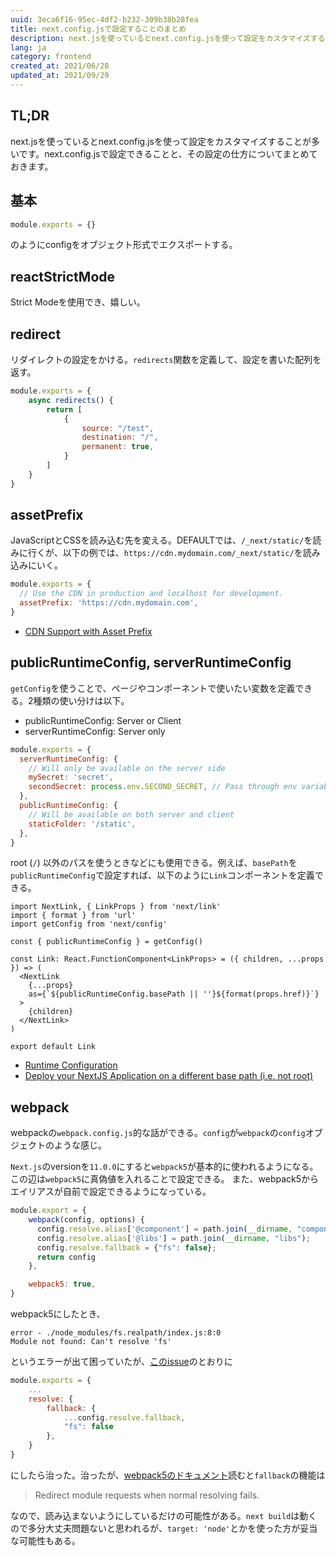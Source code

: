 ```yaml
---
uuid: 3eca6f16-95ec-4df2-b232-309b38b28fea
title: next.config.jsで設定することのまとめ
description: next.jsを使っているとnext.config.jsを使って設定をカスタマイズすることが多いです。next.config.jsで設定できることと、その設定の仕方についてまとめておきます。
lang: ja
category: frontend
created_at: 2021/06/28
updated_at: 2021/09/29
---
```


## TL;DR

next.jsを使っているとnext.config.jsを使って設定をカスタマイズすることが多いです。next.config.jsで設定できることと、その設定の仕方についてまとめておきます。

## 基本

```javascript:title=next.config.js
module.exports = {}
```

のようにconfigをオブジェクト形式でエクスポートする。

## reactStrictMode

Strict Modeを使用でき、嬉しい。

## redirect

リダイレクトの設定をかける。`redirects`関数を定義して、設定を書いた配列を返す。

```javascript:title=next.config.js
module.exports = {
    async redirects() {
        return [
            {
                source: "/test",
                destination: "/",
                permanent: true,
            }
        ]
    }
}
```

## assetPrefix

JavaScriptとCSSを読み込む先を変える。DEFAULTでは、`/_next/static/`を読みに行くが、以下の例では、`https://cdn.mydomain.com/_next/static/`を読み込みにいく。

```javascript:title=next.config.js
module.exports = {
  // Use the CDN in production and localhost for development.
  assetPrefix: 'https://cdn.mydomain.com',
}
```

- [CDN Support with Asset Prefix](https://nextjs.org/docs/api-reference/next.config.js/cdn-support-with-asset-prefix)

## publicRuntimeConfig, serverRuntimeConfig

`getConfig`を使うことで、ページやコンポーネントで使いたい変数を定義できる。2種類の使い分けは以下。

- publicRuntimeConfig: Server or Client
- serverRuntimeConfig: Server only

```javascript:title=next.config.js
module.exports = {
  serverRuntimeConfig: {
    // Will only be available on the server side
    mySecret: 'secret',
    secondSecret: process.env.SECOND_SECRET, // Pass through env variables
  },
  publicRuntimeConfig: {
    // Will be available on both server and client
    staticFolder: '/static',
  },
}
```

root (`/`) 以外のパスを使うときなどにも使用できる。例えば、`basePath`を`publicRuntimeConfig`で設定すれば、以下のように`Link`コンポーネントを定義できる。

```jsx:title:Link.tsx
import NextLink, { LinkProps } from 'next/link'
import { format } from 'url'
import getConfig from 'next/config'

const { publicRuntimeConfig } = getConfig()

const Link: React.FunctionComponent<LinkProps> = ({ children, ...props }) => (
  <NextLink
    {...props}
    as={`${publicRuntimeConfig.basePath || ''}${format(props.href)}`}
  >
    {children}
  </NextLink>
)

export default Link
```

- [Runtime Configuration](https://nextjs.org/docs/api-reference/next.config.js/runtime-configuration)
- [Deploy your NextJS Application on a different base path (i.e. not root)](https://levelup.gitconnected.com/deploy-your-nextjs-application-on-a-different-base-path-i-e-not-root-1c4d210cce8a)

## webpack

webpackの`webpack.config.js`的な話ができる。`config`が`webpack`の`config`オブジェクトのような感じ。

`Next.js`のversionを`11.0.0`にすると`webpack5`が基本的に使われるようになる。この辺は`webpack5`に真偽値を入れることで設定できる。
また、webpack5からエイリアスが自前で設定できるようになっている。

```javascript:title=next.config.js
module.export = {
    webpack(config, options) {
      config.resolve.alias['@component'] = path.join(__dirname, "component");
      config.resolve.alias['@libs'] = path.join(__dirname, "libs");
      config.resolve.fallback = {"fs": false};
      return config
    },

    webpack5: true,
}
```

webpack5にしたとき、

```
error - ./node_modules/fs.realpath/index.js:8:0
Module not found: Can't resolve 'fs'
```

というエラーが出て困っていたが、[このissue](https://github.com/webpack-contrib/css-loader/issues/447#issuecomment-761853289)のとおりに

```js
module.exports = {
    ...
    resolve: {
        fallback: {
            ...config.resolve.fallback,
            "fs": false
        },
    }
}
```

にしたら治った。治ったが、[webpack5のドキュメント](https://webpack.js.org/configuration/resolve/#resolvefallback)読むと`fallback`の機能は

> Redirect module requests when normal resolving fails.

なので、読み込まないようにしているだけの可能性がある。`next build`は動くので多分大丈夫問題ないと思われるが、`target: 'node'`とかを使った方が妥当な可能性もある。
